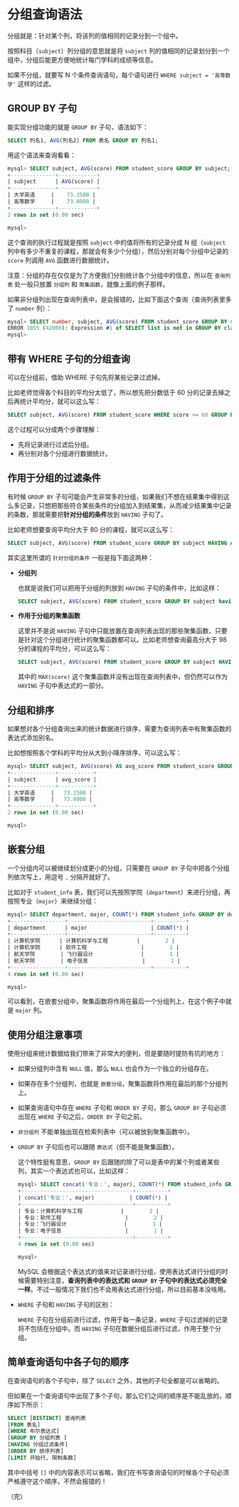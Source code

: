 # 分组查询语法

分组就是：针对某个列，将该列的值相同的记录分到一个组中。

按照科目（`subject`）列分组的意思就是将 `subject` 列的值相同的记录划分到一个组中，分组后能更方便地统计每门学科的成绩等信息。

如果不分组，就要写 N 个条件查询语句，每个语句进行 `WHERE subject = '高等数学'` 这样的过滤。

## GROUP BY 子句

能实现分组功能的就是 `GROUP BY` 子句，语法如下：

```sql
SELECT 列名1, AVG(列名2) FROM 表名 GROUP BY 列名1;
```

用这个语法来查询看看：

```sql
mysql> SELECT subject, AVG(score) FROM student_score GROUP BY subject;
+--------------+------------+
| subject      | AVG(score) |
+--------------+------------+
| 大学英语     |    73.2500 |
| 高等数学     |    73.0000 |
+--------------+------------+
2 rows in set (0.00 sec)

mysql>
```

这个查询的执行过程就是按照 `subject` 中的值将所有的记录分成 N 组（`subject` 列中有多少不重复的课程，那就会有多少个分组），然后分别对每个分组中记录的 `score` 列调用 `AVG` 函数进行数据统计。

注意：分组的存在仅仅是为了方便我们分别统计各个分组中的信息，所以在 `查询列表` 处一般只放置 `分组列` 和 `聚集函数`，就像上面的例子那样。

如果非分组列出现在查询列表中，是会报错的，比如下面这个查询（查询列表里多了 `number` 列）：

```sql
mysql> SELECT number, subject, AVG(score) FROM student_score GROUP BY subject;
ERROR 1055 (42000): Expression #1 of SELECT list is not in GROUP BY clause and contains nonaggregated column 'school.student_score.number' which is not functionally dependent on columns in GROUP BY clause; this is incompatible with sql_mode=only_full_group_by
mysql>
```

## 带有 WHERE 子句的分组查询

可以在分组前，借助 WHERE 子句先将某些记录过滤掉。

比如老师觉得各个科目的平均分太低了，所以想先把分数低于 60 分的记录去掉之后再统计平均分，就可以这么写：

```sql
SELECT subject, AVG(score) FROM student_score WHERE score >= 60 GROUP BY subject;
```

这个过程可以分成两个步骤理解：

* 先将记录进行过滤后分组。
* 再分别对各个分组进行数据统计。

## 作用于分组的过滤条件

有时候 `GROUP BY` 子句可能会产生非常多的分组，如果我们不想在结果集中得到这么多记录，只想把那些符合某些条件的分组加入到结果集，从而减少结果集中记录的条数，那就需要把**针对分组的条件**放到 `HAVING` 子句了。

比如老师想要查询平均分大于 80 分的课程，就可以这么写：

```sql
SELECT subject, AVG(score) FROM student_score GROUP BY subject HAVING AVG(score) > 80;
```

其实这里所谓的 `针对分组的条件` 一般是指下面这两种：

* **分组列**

  也就是说我们可以把用于分组的列放到 `HAVING` 子句的条件中，比如这样：

  ```sql
  SELECT subject, AVG(score) FROM student_score GROUP BY subject having subject = '高等数学'; 
  ```

* **作用于分组的聚集函数**

  这里并不是说 `HAVING` 子句中只能放置在查询列表出现的那些聚集函数，只要是针对这个分组进行统计的聚集函数都可以。比如老师想查询最高分大于 98 分的课程的平均分，可以这么写：

  ```sql
  SELECT subject, AVG(score) FROM student_score GROUP BY subject HAVING MAX(score) > 98; 
  ```

  其中的 `MAX(score)` 这个聚集函数并没有出现在查询列表中，但仍然可以作为 `HAVING` 子句中表达式的一部分。

## 分组和排序

如果想对各个分组查询出来的统计数据进行排序，需要为查询列表中有聚集函数的表达式添加别名。

比如想按照各个学科的平均分从大到小降序排序，可以这么写：

```sql
mysql> SELECT subject, AVG(score) AS avg_score FROM student_score GROUP BY subject ORDER BY avg_score DESC;
+--------------+-----------+
| subject      | avg_score |
+--------------+-----------+
| 大学英语     |   73.2500 |
| 高等数学     |   73.0000 |
+--------------+-----------+
2 rows in set (0.00 sec)

mysql>
```

## 嵌套分组

一个分组内可以被继续划分成更小的分组，只需要在 `GROUP BY` 子句中把各个分组列依次写上，用逗号 `,` 分隔开就好了。

比如对于 `student_info` 表，我们可以先按照学院（`department`）来进行分组，再按照专业（`major`）来继续分组：

```sql
mysql> SELECT department, major, COUNT(*) FROM student_info GROUP BY department, major;
+-----------------+--------------------------+----------+
| department      | major                    | COUNT(*) |
+-----------------+--------------------------+----------+
| 计算机学院      | 计算机科学与工程         |        2 |
| 计算机学院      | 软件工程                 |        2 |
| 航天学院        | 飞行器设计               |        1 |
| 航天学院        | 电子信息                 |        1 |
+-----------------+--------------------------+----------+
4 rows in set (0.00 sec)

mysql>
```

可以看到，在嵌套分组中，聚集函数将作用在最后一个分组列上，在这个例子中就是 `major` 列。

## 使用分组注意事项

使用分组来统计数据给我们带来了非常大的便利，但是要随时提防有坑的地方：

* 如果分组列中含有 `NULL` 值，那么 `NULL` 也会作为一个独立的分组存在。
* 如果存在多个分组列，也就是 `嵌套分组`，聚集函数将作用在最后的那个分组列上。
* 如果查询语句中存在 `WHERE` 子句和 `ORDER BY` 子句，那么 `GROUP BY` 子句必须出现在 `WHERE` 子句之后，`ORDER BY` 子句之前。
* `非分组列` 不能单独出现在检索列表中（可以被放到聚集函数中）。
* `GROUP BY` 子句后也可以跟随 `表达式`（但不能是聚集函数）。

  这个特性挺有意思，`GROUP BY` 后跟随的除了可以是表中的某个列或者某些列，其实一个表达式也可以，比如这样：

  ```sql
  mysql> SELECT concat('专业：', major), COUNT(*) FROM student_info GROUP BY concat('专业：', major);
  +-----------------------------------+----------+
  | concat('专业：', major)           | COUNT(*) |
  +-----------------------------------+----------+
  | 专业：计算机科学与工程            |        2 |
  | 专业：软件工程                    |        2 |
  | 专业：飞行器设计                  |        1 |
  | 专业：电子信息                    |        1 |
  +-----------------------------------+----------+
  4 rows in set (0.00 sec)
  
  mysql>
  ```

  MySQL 会根据这个表达式的值来对记录进行分组，使用表达式进行分组的时候需要特别注意，**查询列表中的表达式和 `GROUP BY` 子句中的表达式必须完全一样**。不过一般情况下我们也不会用表达式进行分组，所以目前基本没啥用。

* `WHERE` 子句和 `HAVING` 子句的区别：

  `WHERE` 子句在分组前进行过滤，作用于每一条记录，`WHERE` 子句过滤掉的记录将不包括在分组中。而 `HAVING` 子句在数据分组后进行过滤，作用于整个分组。

## 简单查询语句中各子句的顺序

在查询语句的各个子句中，除了 `SELECT` 之外，其他的子句全都是可以省略的。

但如果在一个查询语句中出现了多个子句，那么它们之间的顺序是不能乱放的，顺序如下所示：

```sql
SELECT [DISTINCT] 查询列表
[FROM 表名]
[WHERE 布尔表达式]
[GROUP BY 分组列表 ]
[HAVING 分组过滤条件]
[ORDER BY 排序列表]
[LIMIT 开始行, 限制条数]
```

其中中括号 `[]` 中的内容表示可以省略，我们在书写查询语句的时候各个子句必须严格遵守这个顺序，不然会报错的！

（完）

